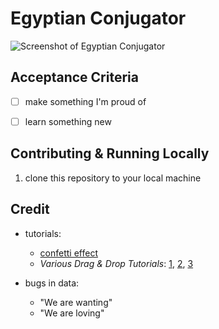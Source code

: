 # Egyptian Conjugator

![Screenshot of Egyptian Conjugator](/doc/img/project.png)

## Acceptance Criteria

- [ ] make something I'm proud of
- [ ] learn something new


## Contributing & Running Locally

1. clone this repository to your local machine


## Credit

- tutorials:
	- [confetti effect](https://www.youtube.com/watch?v=LPhp90cZf6Q)
	- *Various Drag & Drop Tutorials*: [1](https://www.youtube.com/watch?v=KA_SomgewJA), [2](https://www.youtube.com/watch?v=uhgswVkYp0o), [3](https://www.youtube.com/watch?v=8cV-5ByZLOE)

- bugs in data:
	- "We are wanting"
	- "We are loving"
